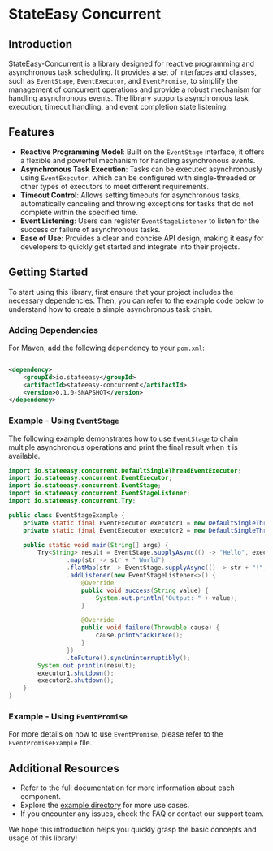 # StateEasy Concurrent

## Introduction

StateEasy-Concurrent is a library designed for reactive programming and asynchronous task
scheduling. It provides a set of interfaces and classes, such as `EventStage`, `EventExecutor`, and
`EventPromise`, to simplify the management of concurrent operations and provide a robust mechanism
for handling asynchronous events. The library supports asynchronous task execution, timeout
handling, and event completion state listening.

## Features

- **Reactive Programming Model**: Built on the `EventStage` interface, it offers a flexible and
  powerful mechanism for handling asynchronous events.
- **Asynchronous Task Execution**: Tasks can be executed asynchronously using `EventExecutor`, which
  can be configured with single-threaded or other types of executors to meet different requirements.
- **Timeout Control**: Allows setting timeouts for asynchronous tasks, automatically canceling and
  throwing exceptions for tasks that do not complete within the specified time.
- **Event Listening**: Users can register `EventStageListener` to listen for the success or failure
  of asynchronous tasks.
- **Ease of Use**: Provides a clear and concise API design, making it easy for developers to quickly
  get started and integrate into their projects.

## Getting Started

To start using this library, first ensure that your project includes the necessary dependencies.
Then, you can refer to the example code below to understand how to create a simple asynchronous task
chain.

### Adding Dependencies

For Maven, add the following dependency to your `pom.xml`:

```xml

<dependency>
    <groupId>io.stateeasy</groupId>
    <artifactId>stateeasy-concurrent</artifactId>
    <version>0.1.0-SNAPSHOT</version>
</dependency>
```

### Example - Using `EventStage`

The following example demonstrates how to use `EventStage` to chain multiple asynchronous operations
and print the final result when it is available.

```java
import io.stateeasy.concurrent.DefaultSingleThreadEventExecutor;
import io.stateeasy.concurrent.EventExecutor;
import io.stateeasy.concurrent.EventStage;
import io.stateeasy.concurrent.EventStageListener;
import io.stateeasy.concurrent.Try;

public class EventStageExample {
    private static final EventExecutor executor1 = new DefaultSingleThreadEventExecutor();
    private static final EventExecutor executor2 = new DefaultSingleThreadEventExecutor();

    public static void main(String[] args) {
        Try<String> result = EventStage.supplyAsync(() -> "Hello", executor1)
                .map(str -> str + " World")
                .flatMap(str -> EventStage.supplyAsync(() -> str + "!", executor2))
                .addListener(new EventStageListener<>() {
                    @Override
                    public void success(String value) {
                        System.out.println("Output: " + value);
                    }

                    @Override
                    public void failure(Throwable cause) {
                        cause.printStackTrace();
                    }
                })
                .toFuture().syncUninterruptibly();
        System.out.println(result);
        executor1.shutdown();
        executor2.shutdown();
    }
}
```

### Example - Using `EventPromise`

For more details on how to use `EventPromise`, please refer to the `EventPromiseExample` file.

## Additional Resources

- Refer to the full documentation for more information about each component.
- Explore the [example directory](./example/) for more use cases.
- If you encounter any issues, check the FAQ or contact our support team.

We hope this introduction helps you quickly grasp the basic concepts and usage of this library!
